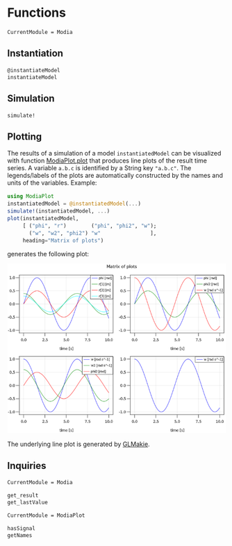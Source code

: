# Functions

```@meta
CurrentModule = Modia
```


## Instantiation

```@docs
@instantiateModel
instantiateModel
```

## Simulation

```@docs
simulate!
```

## Plotting

The results of a simulation of a model `instantiatedModel` can be visualized with
function [ModiaPlot.plot](https://modiasim.github.io/ModiaPlot.jl/stable/Functions.html#ModiaPlot.plot)
that produces line plots of the result time series.
A variable `a.b.c` is identified by a String key `"a.b.c"`.
The legends/labels of the plots are automatically constructed by the
names and units of the variables. Example:

```julia
using ModiaPlot
instantiatedModel = @instantiatedModel(...)
simulate!(instantiatedModel, ...)
plot(instantiatedModel,
     [ ("phi", "r")        ("phi", "phi2", "w");
       ("w", "w2", "phi2") "w"                ],
     heading="Matrix of plots")
```

generates the following plot:

![Matrix-of-Plots](../resources/images/matrix-of-plots.png)

The underlying line plot is generated by [GLMakie](https://github.com/JuliaPlots/GLMakie.jl).


## Inquiries

```@meta
CurrentModule = Modia
```

```@docs
get_result
get_lastValue
```

```@meta
CurrentModule = ModiaPlot
```

```@docs
hasSignal
getNames
```
